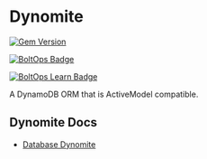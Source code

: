 # Dynomite

[![Gem Version](https://badge.fury.io/rb/dynomite.svg)](http://badge.fury.io/rb/dynomite)

[![BoltOps Badge](https://img.boltops.com/boltops/badges/boltops-badge.png)](https://www.boltops.com)

[![BoltOps Learn Badge](https://img.boltops.com/boltops-learn/boltops-learn.png)](https://learn.boltops.com)

A DynamoDB ORM that is ActiveModel compatible.

## Dynomite Docs

* [Database Dynomite](https://v5.docs.rubyonjets.com/docs/database/dynamodb/)
